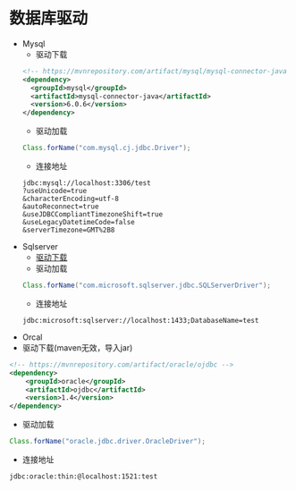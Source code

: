 # 数据库驱动
+ Mysql
  + 驱动下载
  ```xml
  <!-- https://mvnrepository.com/artifact/mysql/mysql-connector-java -->
  <dependency>
    <groupId>mysql</groupId>
    <artifactId>mysql-connector-java</artifactId>
    <version>6.0.6</version>
  </dependency>
  ```
  + 驱动加载
  ```java
  Class.forName("com.mysql.cj.jdbc.Driver");
  ```
  + 连接地址
  ```
  jdbc:mysql://localhost:3306/test
  ?useUnicode=true
  &characterEncoding=utf-8
  &autoReconnect=true
  &useJDBCCompliantTimezoneShift=true
  &useLegacyDatetimeCode=false
  &serverTimezone=GMT%2B8
  ```
+ Sqlserver
  + [驱动下载](https://docs.microsoft.com/zh-cn/sql/connect/jdbc/download-microsoft-jdbc-driver-for-sql-server?view=sql-server-2017)
  + 驱动加载
  ```java
  Class.forName("com.microsoft.sqlserver.jdbc.SQLServerDriver");
  ```
  + 连接地址
  ```
  jdbc:microsoft:sqlserver://localhost:1433;DatabaseName=test
  ```
+ Orcal
 + 驱动下载(maven无效，导入jar)
  ```xml
  <!-- https://mvnrepository.com/artifact/oracle/ojdbc -->
  <dependency>
      <groupId>oracle</groupId>
      <artifactId>ojdbc</artifactId>
      <version>1.4</version>
  </dependency>
  ```
  + 驱动加载
  ```java
  Class.forName("oracle.jdbc.driver.OracleDriver");
  ```
  + 连接地址
  ```
  jdbc:oracle:thin:@localhost:1521:test
  ```
